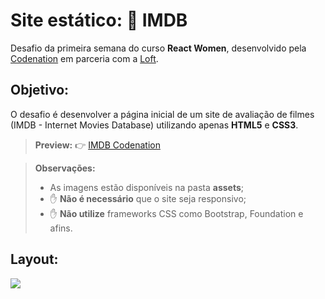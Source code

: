 # Site estático: 🎥 IMDB  

Desafio da primeira semana do curso **React Women**, desenvolvido pela [Codenation](https://www.codenation.dev/) em parceria com a [Loft](https://www.loft.com.br/).
  
## Objetivo: 
O desafio é desenvolver a página inicial de um site de avaliação de filmes (IMDB - Internet Movies Database) utilizando apenas **HTML5** e **CSS3**.

> **Preview:**
> 👉 [IMDB Codenation](https://aceleradev-react.netlify.com/aula-01/public/)

> **Observações:**
> - As imagens estão disponíveis na pasta **assets**;
> - ✋ **Não é necessário** que o site seja responsivo;
> - ✋ **Não utilize** frameworks CSS como Bootstrap, Foundation e afins.

## Layout:

![](https://codenation-challenges.s3-us-west-1.amazonaws.com/react-11/image.png)
